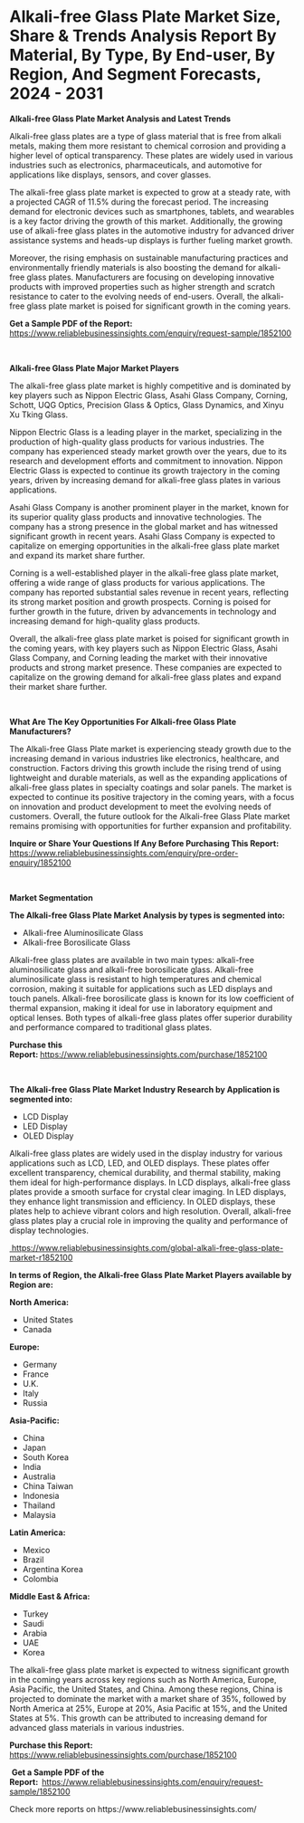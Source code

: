 <p><h1>Alkali-free Glass Plate Market Size, Share & Trends Analysis Report By Material, By Type, By End-user, By Region, And Segment Forecasts, 2024 - 2031</h1></p><p><strong>Alkali-free Glass Plate Market Analysis and Latest Trends</strong></p>
<p><p>Alkali-free glass plates are a type of glass material that is free from alkali metals, making them more resistant to chemical corrosion and providing a higher level of optical transparency. These plates are widely used in various industries such as electronics, pharmaceuticals, and automotive for applications like displays, sensors, and cover glasses.</p><p>The alkali-free glass plate market is expected to grow at a steady rate, with a projected CAGR of 11.5% during the forecast period. The increasing demand for electronic devices such as smartphones, tablets, and wearables is a key factor driving the growth of this market. Additionally, the growing use of alkali-free glass plates in the automotive industry for advanced driver assistance systems and heads-up displays is further fueling market growth.</p><p>Moreover, the rising emphasis on sustainable manufacturing practices and environmentally friendly materials is also boosting the demand for alkali-free glass plates. Manufacturers are focusing on developing innovative products with improved properties such as higher strength and scratch resistance to cater to the evolving needs of end-users. Overall, the alkali-free glass plate market is poised for significant growth in the coming years.</p></p>
<p><strong>Get a Sample PDF of the Report:&nbsp;</strong> <a href="https://www.reliablebusinessinsights.com/enquiry/request-sample/1852100">https://www.reliablebusinessinsights.com/enquiry/request-sample/1852100</a></p>
<p>&nbsp;</p>
<p><strong>Alkali-free Glass Plate Major Market Players</strong></p>
<p><p>The alkali-free glass plate market is highly competitive and is dominated by key players such as Nippon Electric Glass, Asahi Glass Company, Corning, Schott, UQG Optics, Precision Glass & Optics, Glass Dynamics, and Xinyu Xu Tking Glass.</p><p>Nippon Electric Glass is a leading player in the market, specializing in the production of high-quality glass products for various industries. The company has experienced steady market growth over the years, due to its research and development efforts and commitment to innovation. Nippon Electric Glass is expected to continue its growth trajectory in the coming years, driven by increasing demand for alkali-free glass plates in various applications.</p><p>Asahi Glass Company is another prominent player in the market, known for its superior quality glass products and innovative technologies. The company has a strong presence in the global market and has witnessed significant growth in recent years. Asahi Glass Company is expected to capitalize on emerging opportunities in the alkali-free glass plate market and expand its market share further.</p><p>Corning is a well-established player in the alkali-free glass plate market, offering a wide range of glass products for various applications. The company has reported substantial sales revenue in recent years, reflecting its strong market position and growth prospects. Corning is poised for further growth in the future, driven by advancements in technology and increasing demand for high-quality glass products.</p><p>Overall, the alkali-free glass plate market is poised for significant growth in the coming years, with key players such as Nippon Electric Glass, Asahi Glass Company, and Corning leading the market with their innovative products and strong market presence. These companies are expected to capitalize on the growing demand for alkali-free glass plates and expand their market share further.</p></p>
<p>&nbsp;</p>
<p><strong>What Are The Key Opportunities For Alkali-free Glass Plate Manufacturers?</strong></p>
<p><p>The Alkali-free Glass Plate market is experiencing steady growth due to the increasing demand in various industries like electronics, healthcare, and construction. Factors driving this growth include the rising trend of using lightweight and durable materials, as well as the expanding applications of alkali-free glass plates in specialty coatings and solar panels. The market is expected to continue its positive trajectory in the coming years, with a focus on innovation and product development to meet the evolving needs of customers. Overall, the future outlook for the Alkali-free Glass Plate market remains promising with opportunities for further expansion and profitability.</p></p>
<p><strong>Inquire or Share Your Questions If Any Before Purchasing This Report:</strong> <a href="https://www.reliablebusinessinsights.com/enquiry/pre-order-enquiry/1852100">https://www.reliablebusinessinsights.com/enquiry/pre-order-enquiry/1852100</a></p>
<p>&nbsp;</p>
<p><strong>Market Segmentation</strong></p>
<p><strong>The Alkali-free Glass Plate Market Analysis by types is segmented into:</strong></p>
<p><ul><li>Alkali-free Aluminosilicate Glass</li><li>Alkali-free Borosilicate Glass</li></ul></p>
<p><p>Alkali-free glass plates are available in two main types: alkali-free aluminosilicate glass and alkali-free borosilicate glass. Alkali-free aluminosilicate glass is resistant to high temperatures and chemical corrosion, making it suitable for applications such as LED displays and touch panels. Alkali-free borosilicate glass is known for its low coefficient of thermal expansion, making it ideal for use in laboratory equipment and optical lenses. Both types of alkali-free glass plates offer superior durability and performance compared to traditional glass plates.</p></p>
<p><strong>Purchase this Report:&nbsp;</strong><a href="https://www.reliablebusinessinsights.com/purchase/1852100">https://www.reliablebusinessinsights.com/purchase/1852100</a></p>
<p>&nbsp;</p>
<p><strong>The Alkali-free Glass Plate Market Industry Research by Application is segmented into:</strong></p>
<p><ul><li>LCD Display</li><li>LED Display</li><li>OLED Display</li></ul></p>
<p><p>Alkali-free glass plates are widely used in the display industry for various applications such as LCD, LED, and OLED displays. These plates offer excellent transparency, chemical durability, and thermal stability, making them ideal for high-performance displays. In LCD displays, alkali-free glass plates provide a smooth surface for crystal clear imaging. In LED displays, they enhance light transmission and efficiency. In OLED displays, these plates help to achieve vibrant colors and high resolution. Overall, alkali-free glass plates play a crucial role in improving the quality and performance of display technologies.</p></p>
<p><a href="https://www.reliablebusinessinsights.com/global-alkali-free-glass-plate-market-r1852100">&nbsp;https://www.reliablebusinessinsights.com/global-alkali-free-glass-plate-market-r1852100</a></p>
<p><strong>In terms of Region, the Alkali-free Glass Plate Market Players available by Region are:</strong></p>
<p>
    <p> <strong> North America: </strong>
        <ul>
            <li>United States</li>
            <li>Canada</li>
        </ul>
        </p> 
    <p> <strong> Europe: </strong>
        <ul>
            <li>Germany</li>
            <li>France</li>
            <li>U.K.</li>
            <li>Italy</li>
            <li>Russia</li>
        </ul>
        </p> 
    <p> <strong> Asia-Pacific: </strong>
        <ul>
            <li>China</li>
            <li>Japan</li>
            <li>South Korea</li>
            <li>India</li>
            <li>Australia</li>
            <li>China Taiwan</li>
            <li>Indonesia</li>
            <li>Thailand</li>
            <li>Malaysia</li>
        </ul>
        </p> 
    <p> <strong> Latin America: </strong>
        <ul>
            <li>Mexico</li>
            <li>Brazil</li>
            <li>Argentina Korea</li>
            <li>Colombia</li>
        </ul>
        </p> 
    <p> <strong> Middle East & Africa: </strong>
        <ul>
            <li>Turkey</li>
            <li>Saudi</li>
            <li>Arabia</li>
            <li>UAE</li>
            <li>Korea</li>
        </ul>
    </p>
    </p>
<p><p>The alkali-free glass plate market is expected to witness significant growth in the coming years across key regions such as North America, Europe, Asia Pacific, the United States, and China. Among these regions, China is projected to dominate the market with a market share of 35%, followed by North America at 25%, Europe at 20%, Asia Pacific at 15%, and the United States at 5%. This growth can be attributed to increasing demand for advanced glass materials in various industries.</p></p>
<p><strong>Purchase this Report: </strong><a href="https://www.reliablebusinessinsights.com/purchase/1852100">https://www.reliablebusinessinsights.com/purchase/1852100</a></p>
<p>&nbsp;<strong>Get a Sample PDF of the Report:&nbsp;&nbsp;</strong><a href="https://www.reliablebusinessinsights.com/enquiry/request-sample/1852100">https://www.reliablebusinessinsights.com/enquiry/request-sample/1852100</a></p>
<p><strong></strong></p>
<p>Check more reports on https://www.reliablebusinessinsights.com/</p>